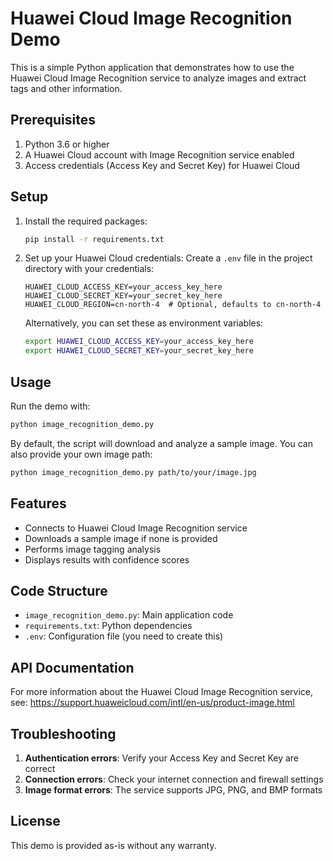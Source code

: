 # Huawei Cloud Image Recognition Demo

This is a simple Python application that demonstrates how to use the Huawei Cloud Image Recognition service to analyze images and extract tags and other information.

## Prerequisites

1. Python 3.6 or higher
2. A Huawei Cloud account with Image Recognition service enabled
3. Access credentials (Access Key and Secret Key) for Huawei Cloud

## Setup

1. Install the required packages:
   ```bash
   pip install -r requirements.txt
   ```

2. Set up your Huawei Cloud credentials:
   Create a `.env` file in the project directory with your credentials:
   ```
   HUAWEI_CLOUD_ACCESS_KEY=your_access_key_here
   HUAWEI_CLOUD_SECRET_KEY=your_secret_key_here
   HUAWEI_CLOUD_REGION=cn-north-4  # Optional, defaults to cn-north-4
   ```

   Alternatively, you can set these as environment variables:
   ```bash
   export HUAWEI_CLOUD_ACCESS_KEY=your_access_key_here
   export HUAWEI_CLOUD_SECRET_KEY=your_secret_key_here
   ```

## Usage

Run the demo with:
```bash
python image_recognition_demo.py
```

By default, the script will download and analyze a sample image. You can also provide your own image path:
```bash
python image_recognition_demo.py path/to/your/image.jpg
```

## Features

- Connects to Huawei Cloud Image Recognition service
- Downloads a sample image if none is provided
- Performs image tagging analysis
- Displays results with confidence scores

## Code Structure

- `image_recognition_demo.py`: Main application code
- `requirements.txt`: Python dependencies
- `.env`: Configuration file (you need to create this)

## API Documentation

For more information about the Huawei Cloud Image Recognition service, see:
https://support.huaweicloud.com/intl/en-us/product-image.html

## Troubleshooting

1. **Authentication errors**: Verify your Access Key and Secret Key are correct
2. **Connection errors**: Check your internet connection and firewall settings
3. **Image format errors**: The service supports JPG, PNG, and BMP formats

## License

This demo is provided as-is without any warranty.